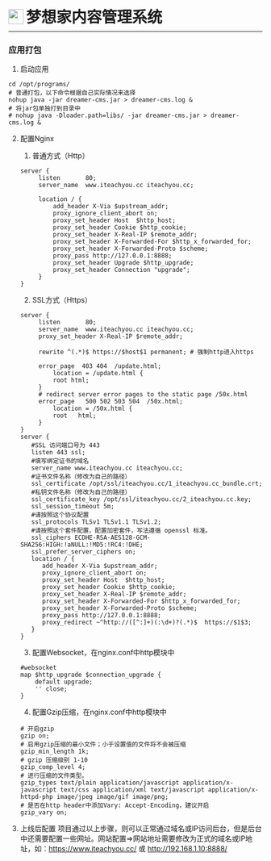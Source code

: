 <div style="display: flex;">
	<img src="https://oss.iteachyou.cc/logo.png" height="30" />
	<div style="margin-left: 5px; font-size: 30px; line-height: 30px; font-weight: bold;">梦想家内容管理系统</div>
</div>

----------
### 应用打包
1. 启动应用
```shell
cd /opt/programs/
# 普通打包，以下命令根据自己实际情况来选择
nohup java -jar dreamer-cms.jar > dreamer-cms.log &
# 将jar包单独打到目录中
# nohup java -Dloader.path=libs/ -jar dreamer-cms.jar > dreamer-cms.log &
```

2. 配置Nginx
    1. 普通方式（Http）
   ```shell
   server {
        listen       80;
        server_name  www.iteachyou.cc iteachyou.cc;

        location / {
            add_header X-Via $upstream_addr;
            proxy_ignore_client_abort on;
            proxy_set_header Host  $http_host;
            proxy_set_header Cookie $http_cookie;
            proxy_set_header X-Real-IP $remote_addr;
            proxy_set_header X-Forwarded-For $http_x_forwarded_for;
            proxy_set_header X-Forwarded-Proto $scheme;
            proxy_pass http://127.0.0.1:8888;
            proxy_set_header Upgrade $http_upgrade;
            proxy_set_header Connection "upgrade";
        }
   }
   ```
    2. SSL方式（Https）
   ```shell
   server {
        listen       80;
        server_name  www.iteachyou.cc iteachyou.cc;
        proxy_set_header X-Real-IP $remote_addr;

        rewrite ^(.*)$ https://$host$1 permanent; # 强制http进入https 

        error_page  403 404  /update.html;
            location = /update.html {
            root html;
        }
        # redirect server error pages to the static page /50x.html
        error_page   500 502 503 504  /50x.html;
            location = /50x.html {
            root   html;
        }
   }
   server {
      #SSL 访问端口号为 443
      listen 443 ssl;
      #填写绑定证书的域名
      server_name www.iteachyou.cc iteachyou.cc;
      #证书文件名称（修改为自己的路径）
      ssl_certificate /opt/ssl/iteachyou.cc/1_iteachyou.cc_bundle.crt;
      #私钥文件名称（修改为自己的路径）
      ssl_certificate_key /opt/ssl/iteachyou.cc/2_iteachyou.cc.key;
      ssl_session_timeout 5m;
      #请按照这个协议配置
      ssl_protocols TLSv1 TLSv1.1 TLSv1.2;
      #请按照这个套件配置，配置加密套件，写法遵循 openssl 标准。
      ssl_ciphers ECDHE-RSA-AES128-GCM-SHA256:HIGH:!aNULL:!MD5:!RC4:!DHE;
      ssl_prefer_server_ciphers on;
      location / {
         add_header X-Via $upstream_addr;
         proxy_ignore_client_abort on;
         proxy_set_header Host  $http_host;
         proxy_set_header Cookie $http_cookie;
         proxy_set_header X-Real-IP $remote_addr;
         proxy_set_header X-Forwarded-For $http_x_forwarded_for;
         proxy_set_header X-Forwarded-Proto $scheme;
         proxy_pass http://127.0.0.1:8888;
         proxy_redirect ~^http://([^:]+)(:\d+)?(.*)$  https://$1$3;
      }
   }
   ```
    3. 配置Websocket，在nginx.conf中http模块中
   ```shell
   #websocket
   map $http_upgrade $connection_upgrade {
       default upgrade;
       '' close;
   }
   ```
    4. 配置Gzip压缩，在nginx.conf中http模块中
   ```shell
   # 开启gzip
   gzip on;
   # 启用gzip压缩的最小文件；小于设置值的文件将不会被压缩
   gzip_min_length 1k;
   # gzip 压缩级别 1-10 
   gzip_comp_level 4;
   # 进行压缩的文件类型。
   gzip_types text/plain application/javascript application/x-javascript text/css application/xml text/javascript application/x-httpd-php image/jpeg image/gif image/png;
   # 是否在http header中添加Vary: Accept-Encoding，建议开启
   gzip_vary on;
   ```
   
3. 上线后配置
项目通过以上步骤，则可以正常通过域名或IP访问后台，但是后台中还需要配置一些网址。网站配置=>网站地址需要修改为正式的域名或IP地址，如：https://www.iteachyou.cc/ 或 http://192.168.1.10:8888/
